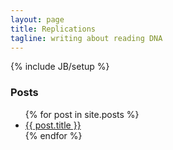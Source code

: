 ```yaml
---
layout: page
title: Replications 
tagline: writing about reading DNA
---
```

{% include JB/setup %}

<h3>Posts</h3> <ul> {% for post in site.posts %} <li> <a href="{{ post.url }}">{{ post.title }}</a> </li> {% endfor %} </ul>